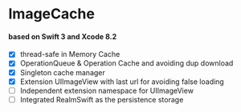 # ImageCache

#### based on Swift 3 and Xcode 8.2

- [x] thread-safe in Memory Cache
- [x] OperationQueue & Operation Cache and avoiding dup download
- [x] Singleton cache manager
- [x] Extension UIImageView with last url for avoiding false loading
- [ ] Independent extension namespace for UIImageView
- [ ] Integrated RealmSwift as the persistence storage
